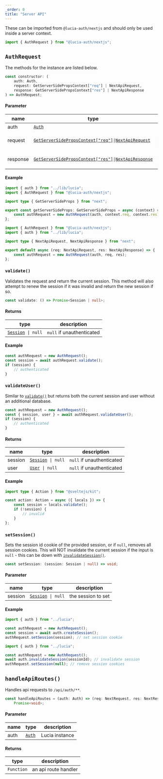 ```yaml
---
_order: 0
title: "Server API"
---
```


These can be imported from `@lucia-auth/nextjs` and should only be used inside a server context.

```ts
import { AuthRequest } from "@lucia-auth/nextjs";
```

## `AuthRequest`

The methods for the instance are listed below.

```ts
const constructor: (
	auth: Auth,
	request: GetServerSidePropsContext["req"] | NextApiRequest,
	response: GetServerSidePropsContext["res"] | NextApiResponse
) => AuthRequest;
```

#### Parameter

| name     | type                                                                                                                                                                                                                   | description                                       |
| -------- | ---------------------------------------------------------------------------------------------------------------------------------------------------------------------------------------------------------------------- | ------------------------------------------------- |
| auth     | [`Auth`](/reference/api/auth)                                                                                                                                                                                          | Lucia instance                                    |
| request  | [`GetServerSidePropsContext["req"]`](https://nextjs.org/docs/api-reference/data-fetching/get-server-side-props#context-parameter)`\|`[`NextApiRequest`](https://nextjs.org/docs/basic-features/typescript#api-routes)  | request from `getServerSideProps()` or API route  |
| response | [`GetServerSidePropsContext["res"]`](https://nextjs.org/docs/api-reference/data-fetching/get-server-side-props#context-parameter)`\|`[`NextApiResponse`](https://nextjs.org/docs/basic-features/typescript#api-routes) | response from `getServerSideProps()` or API route |

#### Example

```ts
import { auth } from "../lib/lucia";
import { AuthRequest } from "@lucia-auth/nextjs";

import type { GetServerSideProps } from "next";

export const getServerSideProps: GetServerSideProps = async (context) => {
	const authRequest = new AuthRequest(auth, context.req, context.res);
};
```

```ts
import { AuthRequest } from "@lucia-auth/nextjs";
import { auth } from "../lib/lucia";

import type { NextApiRequest, NextApiResponse } from "next";

export default async (req: NextApiRequest, res: NextApiResponse) => {
	const authRequest = new AuthRequest(auth, req, res);
};
```

### `validate()`

Validates the request and return the current session. This method will also attempt to renew the session if it was invalid and return the new session if so.

```ts
const validate: () => Promise<Session | null>;
```

#### Returns

| type                                                | description               |
| --------------------------------------------------- | ------------------------- |
| [`Session`](/reference/api/types#session)` \| null` | `null` if unauthenticated |

#### Example

```ts
const authRequest = new AuthRequest();
const session = await authRequest.validate();
if (session) {
	// authenticated
}
```

### `validateUser()`

Similar to [`validate()`](#validate) but returns both the current session and user without an additional database.

```ts
const authRequest = new AuthRequest();
const { session, user } = await authRequest.validateUser();
if (session) {
	// authenticated
}
```

#### Returns

| name    | type                                                | description               |
| ------- | --------------------------------------------------- | ------------------------- |
| session | [`Session`](/reference/api/types#session)` \| null` | `null` if unauthenticated |
| user    | [`User`](/reference/api/types#user)` \| null`       | `null` if unauthenticated |

#### Example

```ts
import type { Action } from "@sveltejs/kit";

const action: Action = async ({ locals }) => {
	const session = locals.validate();
	if (!session) {
		// invalid
	}
};
```

### `setSession()`

Sets the session id cookie of the provided session, or if `null`, removes all session cookies. This will NOT invalidate the current session if the input is `null` - this can be down with [`invalidateSession()`](/reference/api/auth#invalidatesession).

```ts
const setSession: (session: Session | null) => void;
```

#### Parameter

| name    | type                                                | description        |
| ------- | --------------------------------------------------- | ------------------ |
| session | [`Session`](/reference/api/types#session)` \| null` | the session to set |

#### Example

```ts
import { auth } from "../lucia";

const authRequest = new AuthRequest();
const session = await auth.createSession();
authRequest.setSession(session); // set session cookie
```

```ts
import { auth } from "../lucia";

const authRequest = new AuthRequest();
await auth.invalidateSession(sessionId); // invalidate session
authRequest.setSession(null); // remove session cookies
```

## `handleApiRoutes()`

Handles api requests to `/api/auth/**`.

```ts
const handleApiRoutes = (auth: Auth) => (req: NextRequest, res: NextResponse) =>
	Promise<void>;
```

#### Parameter

| name | type                          | description    |
| ---- | ----------------------------- | -------------- |
| auth | [`Auth`](/reference/api/auth) | Lucia instance |

#### Returns

| type       | description          |
| ---------- | -------------------- |
| `Function` | an api route handler |
